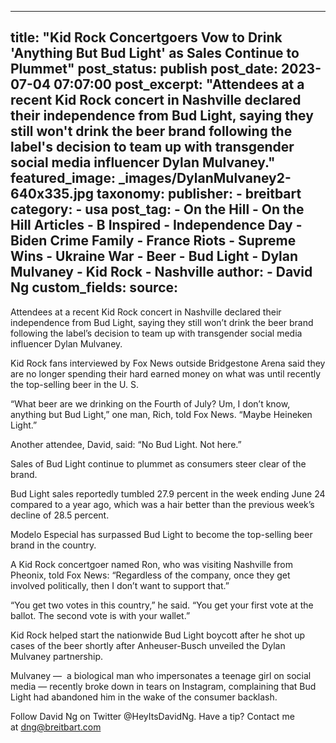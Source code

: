 
---
title: "Kid Rock Concertgoers Vow to Drink &#39;Anything But Bud Light&#39; as Sales Continue to Plummet" 
post_status: publish
post_date: 2023-07-04 07:07:00 
post_excerpt: "Attendees at a recent Kid Rock concert in Nashville declared their independence from Bud Light, saying they still won&#39;t drink the beer brand following the label&#39;s decision to team up with transgender social media influencer Dylan Mulvaney."
featured_image: _images/DylanMulvaney2-640x335.jpg 
taxonomy:
    publisher:
        - breitbart
    category:
        - usa 
    post_tag:
        - On the Hill
        - On the Hill Articles
        - B Inspired
        - Independence Day
        - Biden Crime Family
        - France Riots
        - Supreme Wins
        - Ukraine War
        - Beer
        - Bud Light
        - Dylan Mulvaney
        - Kid Rock
        - Nashville
    author:
        - David Ng
custom_fields:
    source: 
---
Attendees at a recent Kid Rock concert in Nashville declared their independence from Bud Light, saying they still won’t drink the beer brand following the label’s decision to team up with transgender social media influencer Dylan Mulvaney.

Kid Rock fans interviewed by Fox News outside Bridgestone Arena said they are no longer spending their hard earned money on what was until recently the top-selling beer in the U. S.

“What beer are we drinking on the Fourth of July? Um, I don’t know, anything but Bud Light,” one man, Rich, told Fox News. “Maybe Heineken Light.”

Another attendee, David, said: “No Bud Light. Not here.”

Sales of Bud Light continue to plummet as consumers steer clear of the brand.

Bud Light sales reportedly tumbled 27.9 percent in the week ending June 24 compared to a year ago, which was a hair better than the previous week’s decline of 28.5 percent.

Modelo Especial has surpassed Bud Light to become the top-selling beer brand in the country.

A Kid Rock concertgoer named Ron, who was visiting Nashville from Pheonix, told Fox News: “Regardless of the company, once they get involved politically, then I don’t want to support that.”

“You get two votes in this country,” he said. “You get your first vote at the ballot. The second vote is with your wallet.”

Kid Rock helped start the nationwide Bud Light boycott after he shot up cases of the beer shortly after Anheuser-Busch unveiled the Dylan Mulvaney partnership.

Mulvaney —  a biological man who impersonates a teenage girl on social media — recently broke down in tears on Instagram, complaining that Bud Light had abandoned him in the wake of the consumer backlash.

Follow David Ng on Twitter @HeyItsDavidNg. Have a tip? Contact me at dng@breitbart.com 